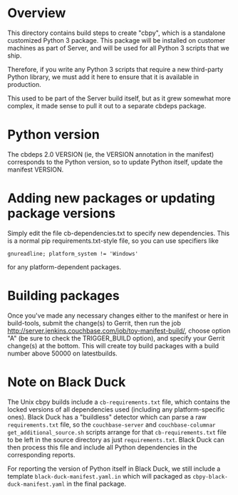 # Overview

This directory contains build steps to create "cbpy", which is a
standalone customized Python 3 package. This package will be installed
on customer machines as part of Server, and will be used for all Python
3 scripts that we ship.

Therefore, if you write any Python 3 scripts that require a new third-party
Python library, we must add it here to ensure that it is available in
production.

This used to be part of the Server build itself, but as it grew somewhat
more complex, it made sense to pull it out to a separate cbdeps package.

# Python version

The cbdeps 2.0 VERSION (ie, the VERSION annotation in the manifest)
corresponds to the Python version, so to update Python itself, update
the manifest VERSION.

# Adding new packages or updating package versions

Simply edit the file cb-dependencies.txt to specify new dependencies.
This is a normal pip requirements.txt-style file, so you can use
specifiers like

    gnureadline; platform_system != 'Windows'

for any platform-dependent packages.

# Building packages

Once you've made any necessary changes either to the manifest or here in
build-tools, submit the change(s) to Gerrit, then run the job
http://server.jenkins.couchbase.com/job/toy-manifest-build/, choose
option "A" (be sure to check the TRIGGER_BUILD option), and specify your
Gerrit change(s) at the bottom. This will create toy build packages with
a build number above 50000 on latestbuilds.

# Note on Black Duck

The Unix cbpy builds include a `cb-requirements.txt` file, which
contains the locked versions of all dependencies used (including any
platform-specific ones). Black Duck has a "buildless" detector which can
parse a raw `requirements.txt` file, so the `couchbase-server` and
`couchbase-columnar` `get_additional_source.sh` scripts arrange for that
`cb-requirements.txt` file to be left in the source directory as just
`requirements.txt`. Black Duck can then process this file and include
all Python dependencies in the corresponding reports.

For reporting the version of Python itself in Black Duck, we still
include a template `black-duck-manifest.yaml.in` which will packaged as
`cbpy-black-duck-manifest.yaml` in the final package.
